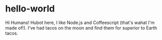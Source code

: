 hello-world
===========

Hi Humans! Hubot here, I like Node.js and Coffeescript (that's wahat I'm made of!).
I've had tacos on the moon and find them for superior to Earth tacos.
